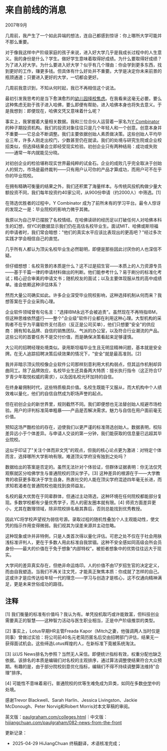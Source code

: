 


# 来自前线的消息

2007年9月

几周前，我产生了一个如此异端的想法，连自己都感到惊讶：你上哪所大学可能并不那么重要。

对于像我这样中产阶级家庭的孩子来说，进入好大学几乎是我成长过程中的人生意义。我的身份是什么？学生。做好学生意味着取得好成绩。为什么要取得好成绩？为了进入好大学。为什么要进入好大学？似乎有几个理由：你会学到更多东西，找到更好的工作，赚更多钱。但具体有什么好处并不重要。大学是决定你未来前景的瓶颈通道；只要进入更好的大学，一切都会更好。

几周前我意识到，不知从何时起，我已不再相信这个说法。

最初引发我思考的是当下愈演愈烈的[幼儿园择校焦虑](http://nymag.com/nymetro/urban/education/features/15141/)。在我看来这毫无必要。要么这种焦虑无助于孩子进入哈佛，要么即便有帮助，进入哈佛本身也将失去意义。于是我想到：即便现在，哈佛文凭又意味着什么呢？

事实上，我掌握着大量相关数据。我和三位合伙人运营着一家名为[Y Combinator](http://ycombinator.com)的种子期投资机构。我们的投资对象往往只是几个年轻人和一个创意。创意本身并不重要——它总会不断调整。我们主要依据创始人素质做决策。这些创始人平均毕业三年，许多人刚走出校门，少数甚至仍在就读。我们的处境与研究生院或企业校招类似，但选择结果会立即经受现实检验。初创企业只有两种结局：成功或失败——通常一年内就能见分晓。

对初创企业的检验堪称现实世界最纯粹的试金石。企业的成败几乎完全取决于创始人的努力，市场是最终裁判——只有用户认可你的产品才算成功，而用户可不在乎你的毕业院校。

在拥有精确可衡量的结果之外，我们还积累了海量样本。与传统风投机构做少量大额投资不同，我们每年投资约40家公司，从900份申请（约2000人）中筛选。[1]

在筛选优胜者的过程中，Y Combinator 成为了前所未有的学习平台。最令人惊讶的发现之一是：毕业院校的影响力微乎其微。

我原以为自己早已摆脱了名校情结。在哈佛读研的经历足以打破任何人对哈佛本科生的幻想，但YC的数据显示我们仍在高估名校毕业生。面试MIT、哈佛或斯坦福的申请者时，我们常会暗想："他们的真实水平应该比表现出的更高吧？"经过多次实践才学会相信自己的直觉。

几乎所有人都认为顶尖名校毕业生必然聪明，即便是那些因此讨厌你的人也深信不疑。

但仔细想想：名校背景的本质是什么？这不过是招生官——本质上的人力资源专员——基于千篇一律的申请材料做出的判断。他们能参考什么？易于刷分的标准化考试；精心迎合审美的申请文书；随机校友的面试；以及主要体现服从性的高中成绩单。谁会依赖这种评估体系？

然而大量公司确实如此。许多企业深受毕业院校影响，这种选择机制从何而来？我想答案在于企业采购心理。

企业软件领域曾有句名言："选择IBM永远不会被追责"。虽然现在不再特指IBM，但这种思维依然盛行——整个"企业级"软件行业都在利用这种心理。大型机构的采购者不在乎为平庸软件支付高价（反正是公司买单），他们只想要"安全"的供应商：拥有知名品牌、自信的销售团队、气派的办公室，以及符合行业潮流的产品。这些公司的首要任务不是交付价值，而是确保决策看起来足够谨慎。

大公司的招聘经理处境类似。录用斯坦福毕业生且无明显精神问题，基本就是安全牌。在无人追踪招聘决策后续效果的情况下，"安全"就是最高准则。[2]

我并非暗示顶尖院校像企业软件公司那样刻意利用大机构弱点，但其运作机制却异曲同工。除了品牌效应，名校毕业生还具备两大特质：擅长执行指令（这正符合17岁青少年取悦权威的需求），以及因名校光环加持的自信。

在终身雇佣制时代，这些特质极具价值。名校生既能干又服从，而大机构中个人绩效难以量化，他们的自信自然成为职场声誉的起点。

但在初创企业的新世界里，规则截然不同。我们即便想也无法替创始人规避市场检验。用户的评判标准简单粗暴——产品是否解决需求。魅力与自信在用户面前毫无价值。

预知这场严酷检验的存在，迫使我们以更严谨的标准筛选创始人。数据表明，校际差异远小于个体差异。与申请人交谈的第一分钟，我们能获取的信息量已远超其毕业院校。

这似乎印证了"关注个体而非文凭"的观点，但我的核心论点更为激进：对特定个体而言，选择哪所大学影响有限。难道顶尖学府没有独到之处吗？

数据给出的答案是否定的。虽然无法针对个体验证，但群体证据表明：你无法仅凭观察就区分哈佛学生与普通院校的顶尖学子。[3] 这种差异的根源在于——大学教育的收获更多取决于学生自身。热衷社交的人能在顶尖学府混迹四年毫无长进，而求知若渴者在普通院校也能找到良师益友。

名校的最大优势在于同辈群体，但通过主动筛选，这种环境在任何院校都能部分复现。多数学校都有少量优秀学子，而人的密友圈本就有限。[4] 师资方面差异更小，尤其在数理领域，除非院校排名极其靠后，否则总能找到优秀教授。

因此YC将学校声望视为弱信号源。录取过程的随机性叠加个人主观能动性，使文凭的指示作用变得微弱。我们视其为误差来源并主动忽略。

这种现象或许并非特例，只是人类首次得以量化评估。可悲之处不仅在于社会用肤浅标准评判人，更在于多数人用此标准自我禁锢。这种不安全感如同高级会所会员身份——最大的价值在于免于想象"内部特权"。被拒者想象中的优势往往远大于现实。

大学间的差异真实存在，但绝非命运烙印。人的价值不由17岁招生官的决定定义，而由自我塑造。当我们不再关注文凭，才能真正聚焦本质：你成就了怎样的自己。这或许才是应传达给年轻一代的理念——学习与创造才是核心，这不仅通向精神满足，更是未来世俗成功的路径。

## 注释

[1] 我们衡量的标准有价值吗？我认为有。单凭投机取巧或许能致富，但科技创业需要真正的智慧——这种智力活动与医生职业相当，正是中产阶级推崇的类型。

[2] 事实上，Lotus早期HR主管Freada Kapor（Mitch之妻，他强调两人当时仅是同事）曾做过实验：将公司前40名元老简历匿名后交由招聘部门评估，结果无一获得面试机会。这些缔造Lotus辉煌的人，在新标准下竟被系统淘汰。

[3] 以US News排名为参照？当然无人采信。即便统计指标有效，权重分配也缺乏依据。该排名的本质是编辑们对名校的主观排序，通过算法调整使结果符合大众预期。有趣的是，由于部分院校刻意优化指标，编辑们不得不持续调整算法维持"合理"排序。

[4] 可能性不意味着易行。普通院校的优等生难免成为异类，如同在多数[中学](https://hijiangchuan.com/paulgraham/021-Why-Nerds-are-Unpopular)中的处境。

感谢Trevor Blackwell、Sarah Harlin、Jessica Livingston、Jackie McDonough、Peter Norvig和Robert Morris对本文草稿的审阅。

英文版：[paulgraham.com/colleges.html](https://paulgraham.com/colleges.html)｜中文版：[hijiangchuan.com/paulgraham/082-news-from-the-front](https://hijiangchuan.com/paulgraham/082-news-from-the-front)



更新记录：
- 2025-04-29 HiJiangChuan 终稿翻译，术语核准完成；
